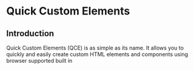 # Quick Custom Elements

## Introduction
Quick Custom Elements (QCE) is as simple as its name. It allows you to quickly and easily create custom HTML elements and components using browser supported built in <template> tags. No need to create a custom element class or write constructors or mess with attaching the shadowDOM. QCE does this for you.

Quick Custom Elements was designed to be as small and light weight as possible while exposing the full power and features of Web Components Standards. This project was developed with these key features in mind:

- Small (less than 100 Lines of Code)
- Fast (smallest hit to page speed possible)
- Easy to use and easy to learn
- Thinnest Layer of Abstraction Possible
- Style and Script Encapsulation
  
### [Try in Repl.it](https://replit.com/@ZachLankton/Quick-Custom-Element-Demo-One)

``` html
  Basic Usage: 

  <head>

      <template id="custom-elm">
          <h1> <slot> </slot> </h1>
      </template>

      <script src="quick-custom-elements.js"></script>

  </head>

  <body>
      <!-- This will render an <h1> Hello World </h1> on the page -->
      <custom-elm> Hello World </custom-elm>
  </body>
```
  
## Jump to a Section
  
- [Introduction](#introduction)
- [Installation](#installation)
- [Basic Template](#basic-template)
- [Template 'src' Attribute](#template-src-attriubte)
- [Template Scripts](#template-scripts)
- [Attribute Changed](#attribute-changed)
- [Event 'qce-loaded'](#event-qce-loaded)
- [More Complete Example](#more-complete-example)


## Installation
Installation is very simple, just need to include the script at the bottom of your head tag or your body tag. Including in the head tag will help to reduce any flash of unstyled content and will help ensure your components are ready before the page renders, but will block rendering of the page. 
  
To improve user experience you can write your page to show basic content and styles right away and then defer loading of non critical components to be rendered later. In this case including at the bottom of your body tag (and even adding the 'defer' attribute) will help page speed.

You can obtain the script source from this github repo.
  
``` html
  <body>
      ... other tags

      ... more tags

      <script src="quick-custom-elements.min.js"></script>

  </body>
  
```
  
## Basic Template
QCE uses template tag 'id' attribute as the name of the custom element. (Remember that custom elements need a '-' in them to be legal.) Slot Elements (including named slots) can be used just as you would expect. For more info read here: [Web Components | MDN](https://developer.mozilla.org/en-US/docs/Web/Web_Components)

QCE automatically attaches templates to the shadow DOM which gives us the power of scoped styles by default. See the code below and try it out in Repl.it to see it in action
  
### [Try in Repl.it](https://replit.com/@ZachLankton/QSE-basic-template#index.html)
  
``` html
  <template id="my-card">
      <style> 
          /* These styles are scoped only to the html inside this template */
          #card {
              border-radius: 5px;
              border: 1px solid black;
              padding: 5px;
              margin: 5px;
              max-width: 250px;
          }
      </style>

      <div id="card">
          <h1> <slot name="title"></slot> </h1>
          <p> <slot name="content"></slot> </p>
      </div>
  </template>
  
```
  
  
## Template 'src' Attribute
As you can imagine, cluttering up your head tag with 1000's of lines of template tags will become unbearable. Luckily, QCE looks for template tags with the 'src' attribute and fetchs templates from separate files. This allows you to organize your code the way you want. 
  
Keep in mind that templates loaded this way are loaded asynchronously. This means the component may not be ready before the page starts to render. To help with this QCE provides a 'qce-loaded' event that fires on the document once all templates are loaded.

Using the 'my-card' element from the previous example above we can separate the template into a file called 'my-card.html' and just point the template src attribute to it. And just like we don't wrap our js files with script tags, we do not need to wrap our template files with template tags.
  
``` html
  
  =======================
  head tag of index.html
  =======================

  <head>

      ... other head tags

      <template id="my-card" src="my-card.html"></template>
      <script src="quick-custom-elements.js"></script>

  </head>




  ===================
  file: my-card.html
  ===================

  <style> 
    /* These styles are scoped only to the html inside this template */
    #card {
      border-radius: 5px;
      border: 1px solid black;
      padding: 5px;
      margin: 5px;
      max-width: 250px;
    }

  </style>

  <div id="card">
      <h1> <slot name="title"></slot> </h1>
      <p> <slot name="content"></slot> </p>
  </div>
  
```
  
## Template Scripts
In addition to styles, scripts can also be scoped to the template. Regular script tags in your template are in fact global as you might expect (and not recommended), but add a supported attribute to your script tag and QCE provides a scoped script for you. Complete with a working reference to "this", which is a reference to the specific instance of one of your custom elements attached to the DOM.

QCE supports multiple script tags in a single template. You can hook into any of the [Custom Element Life Cycle Callbacks](https://developer.mozilla.org/en-US/docs/Web/Web_Components/Using_custom_elements#using_the_lifecycle_callbacks) with a simple attribute on your script tag. QCE supports the following life cycle callbacks:

- <script constructor>
- <script connected>
- <script disconnected>
- <script adopted>
- <script attribute-changed="[ 'id', 'custom-attribute' ]">
  
### [Try in Repl.it](https://replit.com/@ZachLankton/QCE-Template-Scripts)
  
``` html
  ==================
  File: my-card.html
  ==================

  <div id="card">
      <h1> <slot name="title"></slot> </h1>
      <p> <slot name="content"></slot> </p>
  </div>

  <script connected>

    // get the h1 element for the title slot (template html above)
    const h1 = this.shadowRoot.querySelector("h1")

    // get the span element for the title slot (body html below)
    const title = this.querySelector("[slot='title']")

    // setup click handler -> alerts "Test Title"
    h1.addEventListener( "click", e => alert(title.innerHTML) )

  </script>


  =====================
  In body of index.html
  =====================
  <my-card>
    <span slot="title">Test Title</span>
    <span slot="content">Test Content</span>
  </my-card>
  
```
  
  
## Attribute Changed
The Attribute Changed life cycle callback can be helpful for giving your component dynamic attributes that control the functionality and appearance of your element. This lets you watch for changes on these attributes and respond to them.
  
[Try in Repl.it](https://replit.com/@ZachLankton/QCE-Attribute-Changed)
  
``` html
  <div id="card">
      <h1> <slot name="title"></slot> </h1>
      <p> <slot name="content"></slot> </p>
  </div>

  <script attribute-changed="['color', 'bg']">
    // the value of attribute-changed must be
    // a string representation of an array
    // this event only fires when an attribute 
    // listed in the array changes

    // arguments exposed in this scope
    // 'attributeName' is the name of the attribute
    // 'oldValue' is the old value of the attribute
    // 'newValue' is the new value of the attribute

    const h1 = this.shadowRoot.querySelector("h1")

    if (attributeName == "color") h1.style.color = newValue

    if (attributeName == "bg") h1.style.backgroundColor = newValue

  </script>
  
```
  
